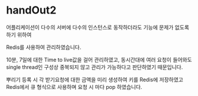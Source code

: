 # handOut2

어플리케이션이 다수의 서버에 다수의 인스턴스로 동작하더라도 기능에 문제가 없도록 하기 위하여

Redis를 사용하여 관리하였습니다.

10분, 7일에 대한 Time to live값을 걸어 관리하였고,
동시간대에 여러 요청이 들어와도 single thread인 구성상 중복되지 않고 관리가 가능하다고 판단하였기 때문입니다.

뿌리기 등록 시 각 받기요청에 대한 금액을 미리 생성하여 키를 Redis에 저장하였고
Redis에서 큐 형식으로 사용하며 요청 시 마다 pop 하였습니다.
